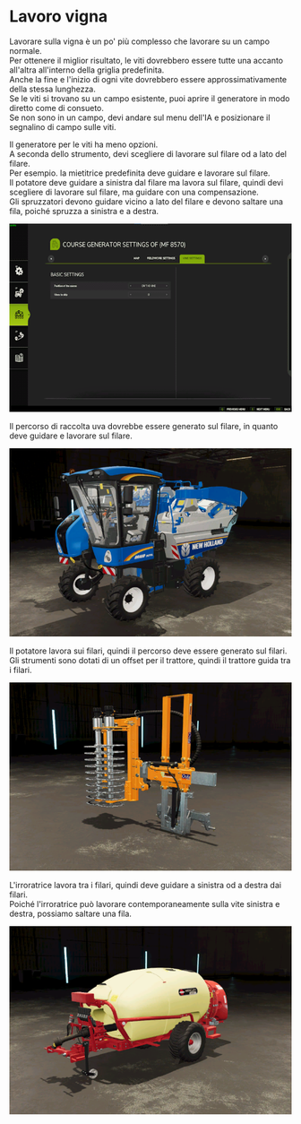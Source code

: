 # Lavoro vigna
  
Lavorare sulla vigna è un po' più complesso che lavorare su un campo normale.  
Per ottenere il miglior risultato, le viti dovrebbero essere tutte una accanto all'altra all'interno della griglia predefinita.  
Anche la fine e l'inizio di ogni vite dovrebbero essere approssimativamente della stessa lunghezza.  
Se le viti si trovano su un campo esistente, puoi aprire il generatore in modo diretto come di consueto.  
Se non sono in un campo, devi andare sul menu dell'IA e posizionare il segnalino di campo sulle viti.  


  
Il generatore per le viti ha meno opzioni.  
A seconda dello strumento, devi scegliere di lavorare sul filare od a lato del filare.  
Per esempio. la mietitrice predefinita deve guidare e lavorare sul filare.  
      Il potatore deve guidare a sinistra dal filare ma lavora sul filare, quindi devi scegliere di lavorare sul filare, ma guidare con una compensazione.  
      Gli spruzzatori devono guidare vicino a lato del filare e devono saltare una fila, poiché spruzza a sinistra e a destra.  


![Image](../assets/images/vineworkgen_0_0_765_510.png)

  
Il percorso di raccolta uva dovrebbe essere generato sul filare, in quanto deve guidare e lavorare sul filare.  
  

![Image](../assets/images/vineworkharvest_0_0_765_510.png)

  
Il potatore lavora sui filari, quindi il percorso deve essere generato sul filari.  
Gli strumenti sono dotati di un offset per il trattore, quindi il trattore guida tra i filari.  


![Image](../assets/images/vineworkpruner_0_0_765_510.png)

  
L'irroratrice lavora tra i filari, quindi deve guidare a sinistra od a destra dai filari.  
Poiché l'irroratrice può lavorare contemporaneamente sulla vite sinistra e destra, possiamo saltare una fila.  


![Image](../assets/images/vineworkspray_0_0_765_510.png)


